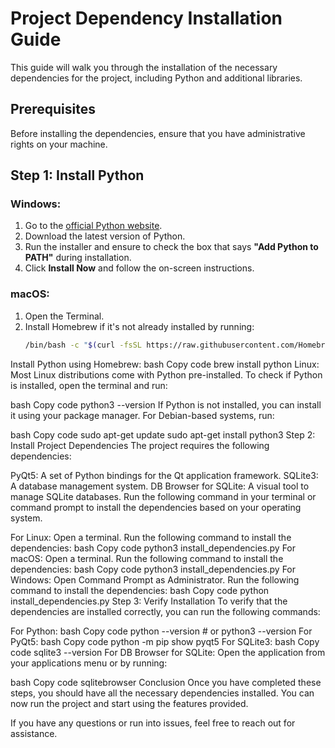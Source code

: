 # Project Dependency Installation Guide

This guide will walk you through the installation of the necessary dependencies for the project, including Python and additional libraries.

## Prerequisites

Before installing the dependencies, ensure that you have administrative rights on your machine.

## Step 1: Install Python

### Windows:

1. Go to the [official Python website](https://www.python.org/downloads/).
2. Download the latest version of Python.
3. Run the installer and ensure to check the box that says **"Add Python to PATH"** during installation.
4. Click **Install Now** and follow the on-screen instructions.

### macOS:

1. Open the Terminal.
2. Install Homebrew if it's not already installed by running:
   ```bash
   /bin/bash -c "$(curl -fsSL https://raw.githubusercontent.com/Homebrew/install/HEAD/install.sh)"
Install Python using Homebrew:
bash
Copy code
brew install python
Linux:
Most Linux distributions come with Python pre-installed. To check if Python is installed, open the terminal and run:

bash
Copy code
python3 --version
If Python is not installed, you can install it using your package manager. For Debian-based systems, run:

bash
Copy code
sudo apt-get update
sudo apt-get install python3
Step 2: Install Project Dependencies
The project requires the following dependencies:

PyQt5: A set of Python bindings for the Qt application framework.
SQLite3: A database management system.
DB Browser for SQLite: A visual tool to manage SQLite databases.
Run the following command in your terminal or command prompt to install the dependencies based on your operating system.

For Linux:
Open a terminal.
Run the following command to install the dependencies:
bash
Copy code
python3 install_dependencies.py
For macOS:
Open a terminal.
Run the following command to install the dependencies:
bash
Copy code
python3 install_dependencies.py
For Windows:
Open Command Prompt as Administrator.
Run the following command to install the dependencies:
bash
Copy code
python install_dependencies.py
Step 3: Verify Installation
To verify that the dependencies are installed correctly, you can run the following commands:

For Python:
bash
Copy code
python --version  # or python3 --version
For PyQt5:
bash
Copy code
python -m pip show pyqt5
For SQLite3:
bash
Copy code
sqlite3 --version
For DB Browser for SQLite:
Open the application from your applications menu or by running:

bash
Copy code
sqlitebrowser
Conclusion
Once you have completed these steps, you should have all the necessary dependencies installed. You can now run the project and start using the features provided.

If you have any questions or run into issues, feel free to reach out for assistance.
